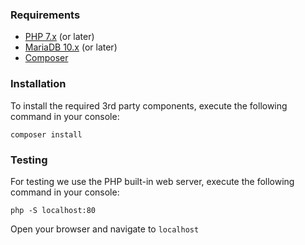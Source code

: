 ### Requirements
- [PHP 7.x](https://www.php.net/downloads.php) (or later)
- [MariaDB 10.x](https://mariadb.org/download/) (or later)
- [Composer](https://getcomposer.org/)

### Installation
To install the required 3rd party components, execute the following command in your console:
```
composer install
```

### Testing
For testing we use the PHP built-in web server, execute the following command in your console:
```
php -S localhost:80
```
Open your browser and navigate to ```localhost```
